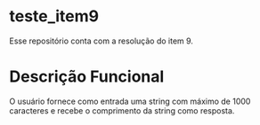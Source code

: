 # teste_item9
Esse repositório conta com a resolução do item 9.

# Descrição Funcional
O usuário fornece como entrada uma string com máximo de 1000 caracteres e recebe o comprimento da string como resposta.